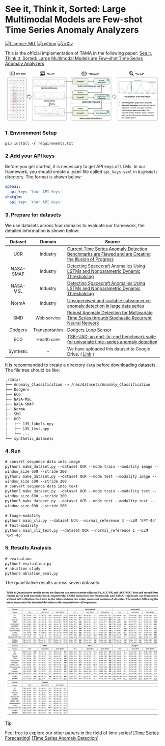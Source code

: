 # See it, Think it, Sorted: Large Multimodal Models are Few-shot Time Series Anomaly Analyzers

[![License: MIT](https://img.shields.io/badge/License-MIT-yellow.svg)](https://opensource.org/licenses/MIT)  [![python](https://img.shields.io/badge/Python-3.11-3776AB.svg?style=flat&logo=python&logoColor=white)](https://www.python.org)  [![arXiv](https://img.shields.io/badge/arXiv-2411.02465-b31b1b.svg)](https://arxiv.org/abs/2411.02465) 

This is the official implementation of TAMA in the following paper: [See it, Think it, Sorted: Large Multimodal Models are Few-shot Time Series Anomaly Analyzers](https://arxiv.org/abs/2411.02465). 

![Flow-Chart](imgs/Flow-Chart.png)

### 1. Environment Setup
```shell
pip install -r requirements.txt
```

### 2.Add your API keys 

Before you get started, it is necessary to get API keys of LLMs. In our framework, you should create a .yaml file called `api_keys.yaml` in `BigModel/` directory. The format is shown below:

```yaml
openai:
  api_key: 'Your API Keys'
chatglm:
  api_key: 'Your API Keys'
```



### 3. Prepare for datasets

We use datasets across four domains to evaluate our framework, the detailed information is shown below:

|  Dataset  |     Domain     | Source                                                       |
| :-------: | :------------: | ------------------------------------------------------------ |
|    UCR    |    Industry    | [Current Time Series Anomaly Detection Benchmarks are Flawed and are Creating the Illusion of Progress](https://arxiv.org/abs/2009.13807) |
| NASA-SMAP |    Industry    | [Detecting Spacecraft Anomalies Using LSTMs and Nonparametric Dynamic Thresholding](https://doi.org/10.1145/3219819.3219845) |
| NASA-MSL  |    Industry    | [Detecting Spacecraft Anomalies Using LSTMs and Nonparametric Dynamic Thresholding](https://doi.org/10.1145/3219819.3219845) |
|   NormA   |    Industry    | [Unsupervised and scalable subsequence anomaly detection in large data series](https://doi.org/10.1007/s00778-021-00655-8) |
|    SMD    |  Web service   | [Robust Anomaly Detection for Multivariate Time Series through Stochastic Recurrent Neural Network](https://doi.org/10.1145/3292500.3330672) |
|  Dodgers  | Transportation | [Dodgers Loop Sensor](https://archive.ics.uci.edu/dataset/157/dodgers+loop+sensor) |
|    ECG    |  Health care   | [TSB-UAD: an end-to-end benchmark suite for univariate time-series anomaly detection](https://doi.org/10.14778/3529337.3529354) |
| Synthetic |       -        | We have uploaded this dataset to Google Drive. ( [Link](https://drive.google.com/drive/folders/1KHnnZjNl5Q0DbKRFFWN_J4peTGQJRHQu?usp=share_link) ) |

It is recommended to create a directory `data` before downloading datasets. The file tree should be like:

```shell
./data/
├── Anomaly_Classification -> /nas/datasets/Anomaly_Classification
├── Dodgers
├── ECG
├── NASA-MSL
├── NASA-SMAP
├── NormA
├── SMD
├── UCR
│   ├── 135_labels.npy
│   ├── 135_test.npy
│   └── ...
└── synthetic_datasets
```



### 4. Run

```shell
# convert sequence data into image
python3 make_dataset.py --dataset UCR --mode train --modality image --window_size 600 --stride 200
python3 make_dataset.py --dataset UCR --mode test --modality image --window_size 600 --stride 200
# convert sequence data into text
python3 make_dataset.py --dataset UCR --mode train --modality text --window_size 600 --stride 200
python3 make_dataset.py --dataset UCR --mode test --modality text --window_size 600 --stride 200

# Image-modality
python3 main_cli.py --dataset UCR --normal_reference 3 --LLM 'GPT-4o'
# Text-modality
python3 main_cli_text.py --dataset UCR --normal_reference 1 --LLM 'GPT-4o'
```



### 5. Results Analysis

```shell
# evaluation
python3 evaluation.py
# ablation study
python3 ablation_eval.py
```

The quantitative results across seven datasets:

![Table8](imgs/Table8.png)


> [!TIP]
> Feel free to explore our other papers in the field of time series! [[Time Series Forecasting]](https://github.com/zhangzw16/SageFormer) [[Time Series Anomaly Detection]](https://github.com/zhangzw16/TADNet)

